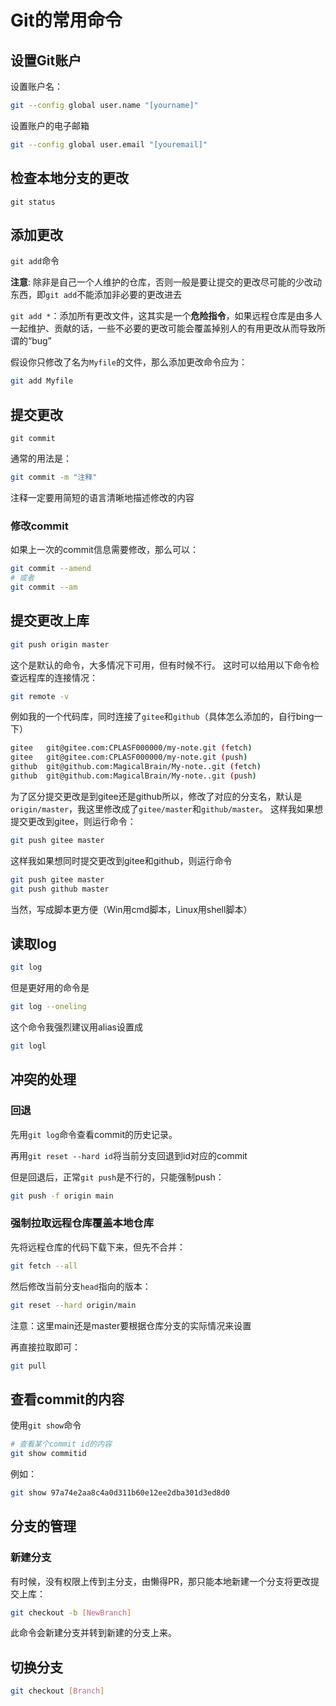 # Git的常用命令

## 设置Git账户

设置账户名：
```bash
git --config global user.name "[yourname]"
```

设置账户的电子邮箱
```bash
git --config global user.email "[youremail]"
```

## 检查本地分支的更改

```git status```

## 添加更改

```git add```命令

**注意**:
除非是自己一个人维护的仓库，否则一般是要让提交的更改尽可能的少改动东西，即```git add```不能添加非必要的更改进去

```git add *```：添加所有更改文件，这其实是一个**危险指令**，如果远程仓库是由多人一起维护、贡献的话，一些不必要的更改可能会覆盖掉别人的有用更改从而导致所谓的“bug”

假设你只修改了名为`Myfile`的文件，那么添加更改命令应为：
```bash
git add Myfile
```

## 提交更改

```git commit```

通常的用法是：

```bash
git commit -m "注释"
```

注释一定要用简短的语言清晰地描述修改的内容

### 修改commit

如果上一次的commit信息需要修改，那么可以：

```bash
git commit --amend
# 或者
git commit --am
```

## 提交更改上库

```bash
git push origin master
```

这个是默认的命令，大多情况下可用，但有时候不行。
这时可以给用以下命令检查远程库的连接情况：

```bash
git remote -v
```

例如我的一个代码库，同时连接了`gitee`和`github`（具体怎么添加的，自行bing一下）

```bash
gitee   git@gitee.com:CPLASF000000/my-note.git (fetch)
gitee   git@gitee.com:CPLASF000000/my-note.git (push)
github  git@github.com:MagicalBrain/My-note..git (fetch)
github  git@github.com:MagicalBrain/My-note..git (push)
```

为了区分提交更改是到gitee还是github所以，修改了对应的分支名，默认是`origin/master`，我这里修改成了`gitee/master`和`github/master`。
这样我如果想提交更改到gitee，则运行命令：

```bash
git push gitee master
```

这样我如果想同时提交更改到gitee和github，则运行命令
```bash
git push gitee master
git push github master
```

当然，写成脚本更方便（Win用cmd脚本，Linux用shell脚本）

## 读取log

```bash
git log
```

但是更好用的命令是

```bash
git log --oneling
```

这个命令我强烈建议用alias设置成

```bash
git logl
```

## 冲突的处理

### 回退

先用`git log`命令查看commit的历史记录。

再用`git reset --hard id`将当前分支回退到id对应的commit

但是回退后，正常`git push`是不行的，只能强制push：
```bash
git push -f origin main
```

### 强制拉取远程仓库覆盖本地仓库

先将远程仓库的代码下载下来，但先不合并：

```bash
git fetch --all
```

然后修改当前分支`head`指向的版本：
```bash
git reset --hard origin/main
```

注意：这里main还是master要根据仓库分支的实际情况来设置

再直接拉取即可：
```bash
git pull
```

## 查看commit的内容

使用`git show`命令

```bash
# 查看某个commit id的内容
git show commitid
```

例如：

```bash
git show 97a74e2aa8c4a0d311b60e12ee2dba301d3ed8d0
```

## 分支的管理

### 新建分支

有时候，没有权限上传到主分支，由懒得PR，那只能本地新建一个分支将更改提交上库：

```bash
git checkout -b [NewBranch]
```

此命令会新建分支并转到新建的分支上来。

## 切换分支

```bash
git checkout [Branch]
```


